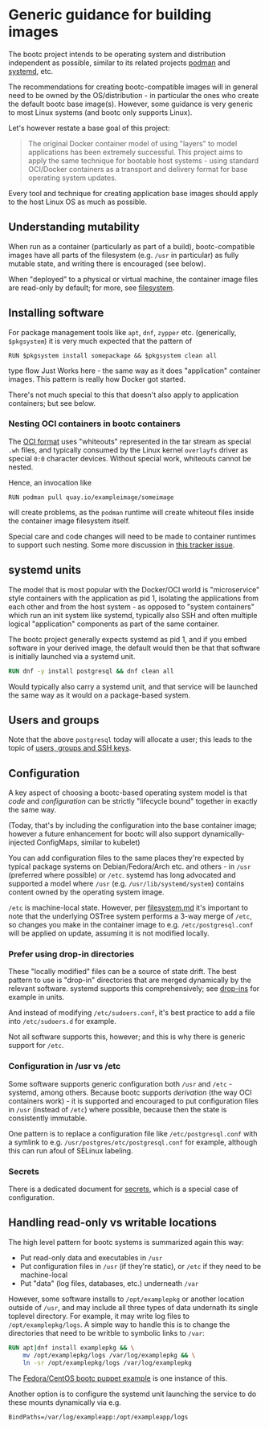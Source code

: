 # Generic guidance for building images

The bootc project intends to be operating system and distribution independent as possible,
similar to its related projects [podman](http://podman.io/) and [systemd](https://systemd.io/),
etc.

The recommendations for creating bootc-compatible images will in general need to
be owned by the OS/distribution - in particular the ones who create the default
bootc base image(s). However, some guidance is very generic to most Linux
systems (and bootc only supports Linux).

Let's however restate a base goal of this project:

> The original Docker container model of using "layers" to model
> applications has been extremely successful.  This project
> aims to apply the same technique for bootable host systems - using
> standard OCI/Docker containers as a transport and delivery format
> for base operating system updates.

Every tool and technique for creating application base images
should apply to the host Linux OS as much as possible.

## Understanding mutability

When run as a container (particularly as part of a build), bootc-compatible
images have all parts of the filesystem (e.g. `/usr` in particular) as fully
mutable state, and writing there is encouraged (see below).

When "deployed" to a physical or virtual machine, the container image
files are read-only by default; for more, see [filesystem](../filesystem.md).

## Installing software

For package management tools like `apt`, `dnf`, `zypper` etc.
(generically, `$pkgsystem`) it is very much expected that
the pattern of

`RUN $pkgsystem install somepackage && $pkgsystem clean all`

type flow Just Works here - the same way as it does
"application" container images.  This pattern is really how
Docker got started.

There's not much special to this that doesn't also apply
to application containers; but see below.

### Nesting OCI containers in bootc containers

The [OCI format](https://github.com/opencontainers/image-spec/blob/main/spec.md) uses
"whiteouts" represented in the tar stream as special `.wh` files, and typically
consumed by the Linux kernel `overlayfs` driver as special `0:0` character
devices.  Without special work, whiteouts cannot be nested.

Hence, an invocation like

```
RUN podman pull quay.io/exampleimage/someimage
```

will create problems, as the `podman` runtime will create whiteout files
inside the container image filesystem itself.

Special care and code changes will need to be made to container
runtimes to support such nesting.  Some more discussion in
[this tracker issue](https://github.com/bootc-dev/bootc/issues/128).

## systemd units

The model that is most popular with the Docker/OCI world
is "microservice" style containers with the application as
pid 1, isolating the applications from each other and
from the host system - as opposed to "system containers"
which run an init system like systemd, typically also
SSH and often multiple logical "application" components
as part of the same container.

The bootc project generally expects systemd as pid 1,
and if you embed software in your derived image, the
default would then be that that software is initially
launched via a systemd unit.

```dockerfile
RUN dnf -y install postgresql && dnf clean all
```

Would typically also carry a systemd unit, and that
service will be launched the same way as it would
on a package-based system.

## Users and groups

Note that the above `postgresql` today will allocate a user;
this leads to the topic of [users, groups and SSH keys](users-and-groups.md).

## Configuration

A key aspect of choosing a bootc-based operating system model
is that *code* and *configuration* can be strictly "lifecycle bound"
together in exactly the same way.

(Today, that's by including the configuration into the base
 container image; however a future enhancement for bootc
 will also support dynamically-injected ConfigMaps, similar
 to kubelet)

You can add configuration files to the same places they're
expected by typical package systems on Debian/Fedora/Arch
etc. and others - in `/usr` (preferred where possible)
or `/etc`.  systemd has long advocated and supported
a model where `/usr` (e.g. `/usr/lib/systemd/system`)
contains content owned by the operating system image.

`/etc` is machine-local state.  However, per [filesystem.md](../filesystem.md)
it's important to note that the underlying OSTree
system performs a 3-way merge of `/etc`, so changes you
make in the container image to e.g. `/etc/postgresql.conf`
will be applied on update, assuming it is not modified
locally.

### Prefer using drop-in directories

These "locally modified" files can be a source of state drift.  The best
pattern to use is "drop-in" directories that are merged dynamically by
the relevant software.  systemd supports this comprehensively; see
[drop-ins](https://www.freedesktop.org/software/systemd/man/latest/systemd.unit.html)
for example in units.

And instead of modifying `/etc/sudoers.conf`, it's best practice to add
a file into `/etc/sudoers.d` for example.

Not all software supports this, however; and this is why there
is generic support for `/etc`.

### Configuration in /usr vs /etc

Some software supports generic configuration both `/usr` and `/etc` - systemd,
among others.  Because bootc supports *derivation* (the way OCI
containers work) - it is supported and encouraged to put configuration
files in `/usr` (instead of `/etc`) where possible, because then
the state is consistently immutable.

One pattern is to replace a configuration file like
`/etc/postgresql.conf` with a symlink to e.g. `/usr/postgres/etc/postgresql.conf`
for example, although this can run afoul of SELinux labeling.

### Secrets

There is a dedicated document for [secrets](secrets.md),
which is a special case of configuration.

## Handling read-only vs writable locations

The high level pattern for bootc systems is summarized again
this way:

- Put read-only data and executables in `/usr`
- Put configuration files in `/usr` (if they're static), or `/etc` if they need to be machine-local
- Put "data" (log files, databases, etc.) underneath `/var`

However, some software installs to `/opt/examplepkg` or another
location outside of `/usr`, and may include all three types of data
undernath its single toplevel directory.  For example, it
may write log files to `/opt/examplepkg/logs`.  A simple way to handle
this is to change the directories that need to be writble to symbolic links
to `/var`:

```dockerfile
RUN apt|dnf install examplepkg && \
    mv /opt/examplepkg/logs /var/log/examplepkg && \
    ln -sr /opt/examplepkg/logs /var/log/examplepkg
```

The [Fedora/CentOS bootc puppet example](https://gitlab.com/fedora/bootc/examples/-/tree/main/opt-puppet)
is one instance of this.

Another option is to configure the systemd unit launching the service to do these mounts
dynamically via e.g.

```
BindPaths=/var/log/exampleapp:/opt/exampleapp/logs
```
